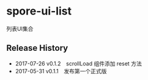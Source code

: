 # spore-ui-list
列表UI集合

## Release History

 * 2017-07-26 v0.1.2 scrollLoad 组件添加 reset 方法
 * 2017-05-31 v0.1.1 发布第一个正式版
